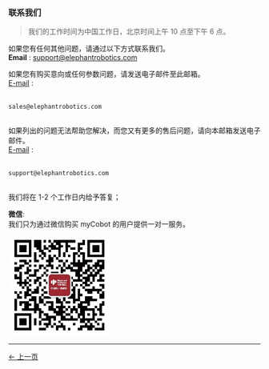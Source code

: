 ### 联系我们

> 我们的工作时间为中国工作日，北京时间上午 10 点至下午 6 点。

如果您有任何其他问题，请通过以下方式联系我们。  
**Email** : support@elephantrobotics.com

如果您有购买意向或任何参数问题，请发送电子邮件至此邮箱。  
[E-mail](sales@elephantrobotics.com) :

<pre>
<code class="copyable">
sales@elephantrobotics.com
</code>
</pre>

如果列出的问题无法帮助您解决，而您又有更多的售后问题，请向本邮箱发送电子邮件。  
[E-mail](support@elephantrobotics.com) :

<pre>
<code class="copyable">
support@elephantrobotics.com
</code>
</pre>

我们将在 1-2 个工作日内给予答复；

**微信**:  
我们只为通过微信购买 myCobot 的用户提供一对一服务。

<img src="../resources/AboutUs/WeChat-Code.jpg" alt="WeChat-Code" width="200" height=“auto” />

---

[← 上一页](./9.1_company.md)

